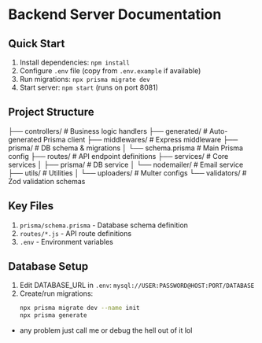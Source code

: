 # Backend Server Documentation

## Quick Start

1. Install dependencies: `npm install`
2. Configure `.env` file (copy from `.env.example` if available)
3. Run migrations: `npx prisma migrate dev`
4. Start server: `npm start` (runs on port 8081)

## Project Structure

├── controllers/ # Business logic handlers
├── generated/ # Auto-generated Prisma client
├── middlewares/ # Express middleware
├── prisma/ # DB schema & migrations
│ └── schema.prisma # Main Prisma config
├── routes/ # API endpoint definitions
├── services/ # Core services
│ ├── prisma/ # DB service
│ └── nodemailer/ # Email service
├── utils/ # Utilities
│ └── uploaders/ # Multer configs
└── validators/ # Zod validation schemas

## Key Files

1. `prisma/schema.prisma` - Database schema definition
2. `routes/*.js` - API route definitions
3. `.env` - Environment variables

## Database Setup

1. Edit DATABASE_URL in `.env`:
   `mysql://USER:PASSWORD@HOST:PORT/DATABASE`
2. Create/run migrations:
   ```bash
   npx prisma migrate dev --name init
   npx prisma generate
   ```

- any problem just call me or debug the hell out of it lol
